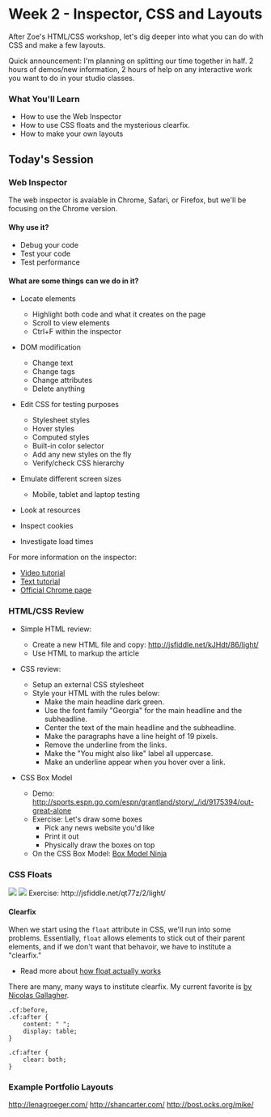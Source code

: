 # Week 2 - Inspector, CSS and Layouts
After Zoe's HTML/CSS workshop, let's dig deeper into what you can do with CSS and make a few layouts.

Quick announcement: I'm planning on splitting our time together in half. 2 hours of demos/new information, 2 hours of help on any interactive work you want to do in your studio classes.

### What You'll Learn
* How to use the Web Inspector
* How to use CSS floats and the mysterious clearfix.
* How to make your own layouts

## Today's Session

### Web Inspector

The web inspector is avaiable in Chrome, Safari, or Firefox, but we'll be focusing on the Chrome version.

#### Why use it?
- Debug your code
- Test your code
- Test performance

#### What are some things can we do in it?
- Locate elements
    + Highlight both code and what it creates on the page
    + Scroll to view elements
    + Ctrl+F within the inspector

- DOM modification
    + Change text
    + Change tags
    + Change attributes
    + Delete anything

- Edit CSS for testing purposes
    + Stylesheet styles
    + Hover styles
    + Computed styles
    + Built-in color selector
    + Add any new styles on the fly
    + Verify/check CSS hierarchy

- Emulate different screen sizes
    + Mobile, tablet and laptop testing

- Look at resources
- Inspect cookies
- Investigate load times

For more information on the inspector:
- [Video tutorial](http://discover-devtools.codeschool.com/)
- [Text tutorial](http://code.tutsplus.com/tutorials/chrome-dev-tools-markup-and-style--net-27149)
- [Official Chrome page](https://developer.chrome.com/devtools)

### HTML/CSS Review

- Simple HTML review: 
    + Create a new HTML file and copy: http://jsfiddle.net/kJHdt/86/light/
    + Use HTML to markup the article

- CSS review:
    + Setup an external CSS stylesheet
    + Style your HTML with the rules below:
        + Make the main headline dark green.
        + Use the font family "Georgia" for the main headline and the subheadline.
        + Center the text of the main headline and the subheadline.
        + Make the paragraphs have a line height of 19 pixels.
        + Remove the underline from the links.
        + Make the "You might also like" label all uppercase.
        + Make an underline appear when you hover over a link. 

- CSS Box Model
    + Demo: http://sports.espn.go.com/espn/grantland/story/_/id/9175394/out-great-alone
    + Exercise: Let's draw some boxes
        * Pick any news website you'd like
        * Print it out
        * Physically draw the boxes on top
    + On the CSS Box Model: [Box Model Ninja](http://codewithme.us/exercises/box-model-ninja.html)

### CSS Floats


<img src="http://codewithme.us/austin/main-curriculum/images/presentations/combined-layout/7_webfloat.png">

<img src="http://codewithme.us/images/exercises/drought-maps/drought-final.png">
Exercise: http://jsfiddle.net/qt77z/2/light/

#### Clearfix

When we start using the `float` attribute in CSS, we'll run into some problems. Essentially, `float` allows elements to stick out of their parent elements, and if we don't want that behavoir, we have to institute a "clearfix."
- Read more about [how float actually works](http://complexspiral.com/publications/containing-floats/)

There are many, many ways to institute clearfix. My current favorite is [by Nicolas Gallagher](http://nicolasgallagher.com/micro-clearfix-hack/).

```
.cf:before,
.cf:after {
    content: " ";
    display: table;
}

.cf:after {
    clear: both;
}
```

### Example Portfolio Layouts

http://lenagroeger.com/
http://shancarter.com/
http://bost.ocks.org/mike/






